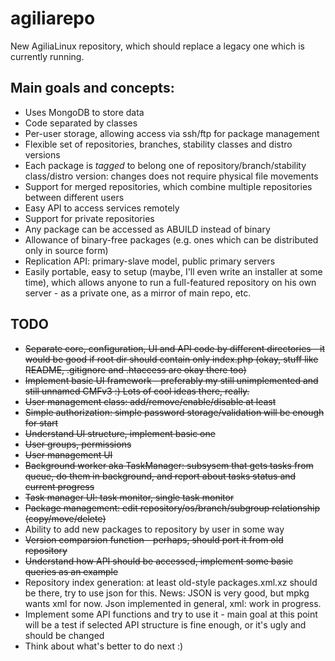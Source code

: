 agiliarepo
==========

New AgiliaLinux repository, which should replace a legacy one which is currently running. 

Main goals and concepts:
----------------
  * Uses MongoDB to store data
  * Code separated by classes
  * Per-user storage, allowing access via ssh/ftp for package management
  * Flexible set of repositories, branches, stability classes and distro versions
  * Each package is *tagged* to belong one of repository/branch/stability class/distro version: changes does not require physical file movements
  * Support for merged repositories, which combine multiple repositories between different users
  * Easy API to access services remotely
  * Support for private repositories
  * Any package can be accessed as ABUILD instead of binary
  * Allowance of binary-free packages (e.g. ones which can be distributed only in source form)
  * Replication API: primary-slave model, public primary servers
  * Easily portable, easy to setup (maybe, I'll even write an installer at some time), which allows anyone to run a full-featured repository on his own server - as a private one, as a mirror of main repo, etc.


TODO
----
  * <del>Separate core, configuration, UI and API code by different directories - it would be good if root dir should contain only index.php (okay, stuff like README, .gitignore and .htaccess are okay there too)</del>
  * <del>Implement basic UI framework - preferably my still unimplemented and still unnamed CMFv3 :) Lots of cool ideas there, really.</del>
  * <del>User management class: add/remove/enable/disable at least</del>
  * <del>Simple authorization: simple password storage/validation will be enough for start</del>
  * <del>Understand UI structure, implement basic one</del>
  * <del>User groups, permissions</del>
  * <del>User management UI</del>
  * <del>Background worker aka TaskManager: subsysem that gets tasks from queue, do them in background, and report about tasks status and current progress</del>
  * <del>Task manager UI: task monitor, single task monitor</del>
  * <del>Package management: edit repository/os/branch/subgroup relationship (copy/move/delete)</del>
  * Ability to add new packages to repository by user in some way
  * <del>Version comparsion function - perhaps, should port it from old repository</del>
  * <del>Understand how API should be accessed, implement some basic queries as an example</del>
  * Repository index generation: at least old-style packages.xml.xz should be there, try to use json for this. News: JSON is very good, but mpkg wants xml for now. Json implemented in general, xml: work in progress.
  * Implement some API functions and try to use it - main goal at this point will be a test if selected API structure is fine enough, or it's ugly and should be changed
  * Think about what's better to do next :)

